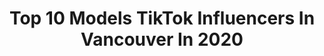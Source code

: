 ---
title: Top 10 Models TikTok Influencers In Vancouver In 2020
description: >-
  Find top models TikTok influencers in Vancouver in 2020. Most popular hashtags: #model #duet #foryou #vancouver.
platform: TikTok
profiles:
  - username: "samiaoz"
    fullname: >-
      Samia Oz
    location: "Canada"
    followers: 3035
    engagement: 503
    commentsToLikes: 0.040521
    id: ck8071ymoo0gu0j78pgiyv5qc
    verified: false
    hashtags: "#sister, #doglover, #howtopronounce, #puppies"
  - username: "henryxia_"
    fullname: >-
      henryxia_
    location: "Canada"
    followers: 18760
    engagement: 1066
    commentsToLikes: 0.033229
    id: ck92uyvrjob0q0j785g9js0ep
    verified: false
    hashtags: "#piaopiao, #wipeitdown, #tiktokrestarea, #classroom"
  - username: "nehchalb"
    fullname: >-
      nehchal
    location: "Canada"
    followers: 18689
    engagement: 792
    commentsToLikes: 0.013360
    id: ck8kg0kgfge5v0j78pxquufxj
    verified: false
    hashtags: "#levelup, #lifeathomequiz, #happyathome, #wishmeluck"
  - username: "amazin_rando"
    fullname: >-
      Robin Perry
    location: "Canada"
    followers: 6267
    engagement: 964
    commentsToLikes: 0.062745
    id: cka6l2ass1eea0i7825q92pmw
    verified: false
    hashtags: "#gayhusband, #vancouver, #foryou, #closettedgay"
  - username: "klutchphotography"
    fullname: >-
      Klutch Photography
    location: "Canada"
    followers: 12605
    engagement: 969
    commentsToLikes: 0.031059
    id: ck9glni62p5b70j78l72dsjzl
    verified: false
    hashtags: "#fitnessfreak, #tiktok, #gangster, #vancouver"
  - username: "kaurstaur"
    fullname: >-
      amneet64
    location: "Canada"
    followers: 9763
    engagement: 382
    commentsToLikes: 0.011759
    id: ck94l54qwxwed0j786nmecq8v
    verified: false
    hashtags: "#hennatattoo, #hennachallege, #punajbi, #tictok"
  - username: "ebonyjepson"
    fullname: >-
      Ebony Jepson
    location: "Canada"
    followers: 44135
    engagement: 925
    commentsToLikes: 0.047858
    id: ck9gqxkxfbiv10j78qqounoqr
    verified: false
    hashtags: "#bestfriends, #foryouu, #foryoupag, #vancouverbc"
  - username: "modelsforyou"
    fullname: >-
      Models
    location: "Canada"
    followers: 177091
    engagement: 882
    commentsToLikes: 0.008422
    id: ck9flmlmhopzz0j78yjgykhx9
    verified: false
    hashtags: "#girl, #yovannaventura, #photography, #love"
  - username: "juno.per"
    fullname: >-
      Juno
    location: "Canada"
    followers: 9263
    engagement: 2913
    commentsToLikes: 0.065721
    id: ck8qixdp4ax0i0j7892uisrk4
    verified: false
    hashtags: "#transdating, #pronouns, #amab, #theythem"
  - username: "benitajadah"
    fullname: >-
      Benitajadah
    location: "Canada"
    followers: 168373
    engagement: 2045
    commentsToLikes: 0.028316
    id: ck8otirgmle5z0j7814smarpw
    verified: false
    hashtags: "#pickaside, #skitcomedy, #myturnnow, #sweatshirt"
---